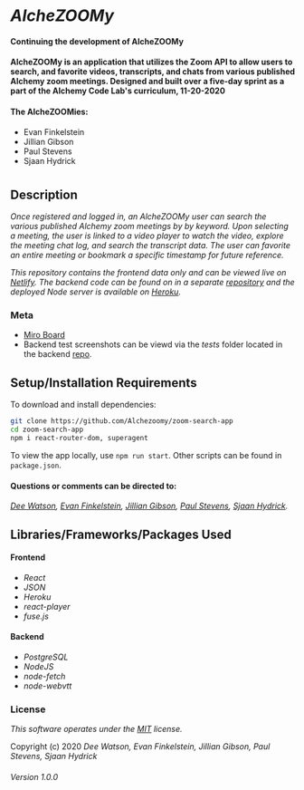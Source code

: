 # _AlcheZOOMy_
#### Continuing the development of AlcheZOOMy

#### **AlcheZOOMy** is an application that utilizes the Zoom API to allow users to search, and favorite videos, transcripts, and chats from various published Alchemy zoom meetings. Designed and built over a five-day sprint as a part of the Alchemy Code Lab's curriculum, 11-20-2020

#### **The AlcheZOOMies**:
- Evan Finkelstein
- Jillian Gibson
- Paul Stevens
- Sjaan Hydrick

#
## Description

_Once registered and logged in, an AlcheZOOMy user can search the various published Alchemy zoom meetings by by keyword. Upon selecting a meeting, the user is linked to a video player to watch the video, explore the meeting chat log, and search the transcript data. The user can favorite an entire meeting or bookmark a specific timestamp for future reference._

_This repository contains the frontend data only and can be viewed live on [Netlify](https://alchezoomy.netlify.app/). The backend code can be found on in a separate [repository](https://github.com/Alchezoomy/zoom-search-sql) and the deployed Node server is available on [Heroku](https://alchezoomy.herokuapp.com/)._

### Meta
- [Miro Board](https://miro.com/app/board/o9J_kgdqUNg=/)
- Backend test screenshots can be viewd via the _tests_ folder located in the backend [repo](https://github.com/Alchezoomy/zoom-search-sql/blob/main/__tests__/8%20passing%20jest%20tests.png).

## Setup/Installation Requirements

To download and install dependencies:

```bash
git clone https://github.com/Alchezoomy/zoom-search-app
cd zoom-search-app
npm i react-router-dom, superagent
```

To view the app locally, use `npm run start`. Other scripts can be found in `package.json`.


#### Questions or comments can be directed to:
_[Dee Watson](dlarkinwatson@gmail.com), [Evan Finkelstein](evanfinkelstein91@gmail.com), [Jillian Gibson](jillian.l.gibson@gmail.com), [Paul Stevens](paul.stevens.developer@gmail.com), [Sjaan Hydrick](sjaanahydrick@gmail.com)._

## Libraries/Frameworks/Packages Used

#### Frontend
* _React_
* _JSON_
* _Heroku_
* _react-player_
* _fuse.js_
#### Backend
* _PostgreSQL_
* _NodeJS_
* _node-fetch_
* _node-webvtt_


### License

*_This software operates under the [MIT](https://en.wikipedia.org/wiki/MIT_License) license._*

Copyright (c) 2020 _Dee Watson, Evan Finkelstein, Jillian Gibson, Paul Stevens, Sjaan Hydrick_

###### Version 1.0.0

